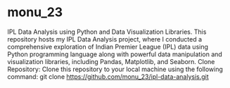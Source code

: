 # monu_23
IPL Data Analysis using Python and Data Visualization Libraries.
This repository hosts my IPL Data Analysis project, where I conducted a comprehensive exploration of Indian Premier League (IPL) data using Python programming language along with powerful data manipulation and visualization libraries, including Pandas, Matplotlib, and Seaborn.
Clone Repository: Clone this repository to your local machine using the following command:
git clone https://github.com/monu_23/ipl-data-analysis.git

